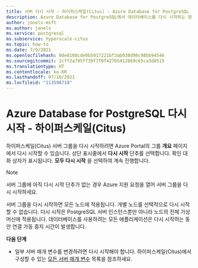 ```yaml
---
title: 서버 다시 시작 - 하이퍼스케일(Citus) - Azure Database for PostgreSQL
description: Azure Database for PostgreSQL에서 데이터베이스를 다시 시작하는 방법 - 하이퍼스케일(Citus)
author: jonels-msft
ms.author: jonels
ms.service: postgresql
ms.subservice: hyperscale-citus
ms.topic: how-to
ms.date: 7/9/2021
ms.openlocfilehash: 0de8108cde0b5017221bf3ab038d98c98bb94546
ms.sourcegitcommit: 2cff2a795ff39f7f0f427b5412869c65ca3d8515
ms.translationtype: HT
ms.contentlocale: ko-KR
ms.lasthandoff: 07/10/2021
ms.locfileid: "113598718"
---
```

# <a name="restart-azure-database-for-postgresql---hyperscale-citus"></a>Azure Database for PostgreSQL 다시 시작 - 하이퍼스케일(Citus)

하이퍼스케일(Citus) 서버 그룹을 다시 시작하려면 Azure Portal의 그룹 **개요** 페이지에서 다시 시작할 수 있습니다. 상단 표시줄에서 **다시 시작** 단추를 선택합니다. 확인 대화 상자가 표시됩니다. **모두 다시 시작** 을 선택하여 계속 진행합니다.

> [!NOTE]
> 서버 그룹에 아직 다시 시작 단추가 없는 경우 Azure 지원 요청을 열어 서버 그룹을 다시 시작하세요.

서버 그룹을 다시 시작하면 모든 노드에 적용됩니다. 개별 노드를 선택적으로 다시 시작할 수 없습니다. 다시 시작은 PostgreSQL 서버 인스턴스뿐만 아니라 노드의 전체 가상 머신에 적용됩니다. 데이터베이스를 사용하려는 모든 애플리케이션은 다시 시작하는 동안 연결 가동 중지 시간이 발생합니다.

**다음 단계**

- 일부 서버 매개 변수를 변경하려면 다시 시작해야 합니다. 하이퍼스케일(Citus)에서 구성할 수 있는 [모든 서버 매개 변수](reference-hyperscale-parameters.md) 목록을 참조하세요.
